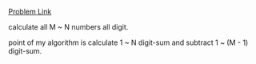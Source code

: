 [Problem Link](https://uva.onlinejudge.org/index.php?option=com_onlinejudge&Itemid=8&category=24&page=show_problem&problem=3962)

calculate all M ~ N numbers all digit.

point of my algorithm is calculate 1 ~ N digit-sum and subtract 1 ~ (M - 1) digit-sum.